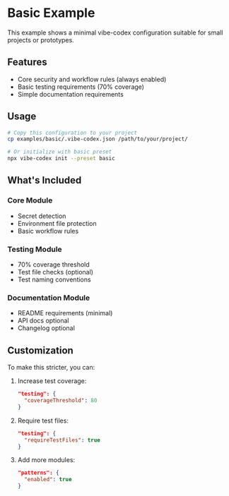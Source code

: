 # Basic Example

This example shows a minimal vibe-codex configuration suitable for small projects or prototypes.

## Features

- Core security and workflow rules (always enabled)
- Basic testing requirements (70% coverage)
- Simple documentation requirements

## Usage

```bash
# Copy this configuration to your project
cp examples/basic/.vibe-codex.json /path/to/your/project/

# Or initialize with basic preset
npx vibe-codex init --preset basic
```

## What's Included

### Core Module
- Secret detection
- Environment file protection
- Basic workflow rules

### Testing Module
- 70% coverage threshold
- Test file checks (optional)
- Test naming conventions

### Documentation Module
- README requirements (minimal)
- API docs optional
- Changelog optional

## Customization

To make this stricter, you can:

1. Increase test coverage:
   ```json
   "testing": {
     "coverageThreshold": 80
   }
   ```

2. Require test files:
   ```json
   "testing": {
     "requireTestFiles": true
   }
   ```

3. Add more modules:
   ```json
   "patterns": {
     "enabled": true
   }
   ```